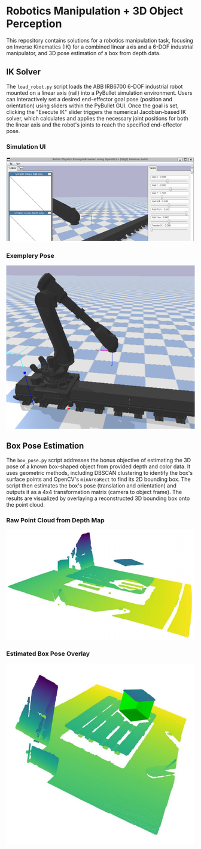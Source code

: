 # Robotics Manipulation + 3D Object Perception

This repository contains solutions for a robotics manipulation task, focusing on Inverse Kinematics (IK) for a combined linear axis and a 6-DOF industrial manipulator, and 3D pose estimation of a box from depth data.

## IK Solver

The `load_robot.py` script loads the ABB IRB6700 6-DOF industrial robot mounted on a linear axis (rail) into a PyBullet simulation environment. Users can interactively set a desired end-effector goal pose (position and orientation) using sliders within the PyBullet GUI. Once the goal is set, clicking the "Execute IK" slider triggers the numerical Jacobian-based IK solver, which calculates and applies the necessary joint positions for both the linear axis and the robot's joints to reach the specified end-effector pose.

### Simulation UI 
![Robot IK Simulation](assets/sim.png "Simulation of the robot reaching a goal pose")

### Exemplery Pose
![Robot IK Simulation](assets/robot.png "Simulation of the robot reaching a goal pose")

## Box Pose Estimation

The `box_pose.py` script addresses the bonus objective of estimating the 3D pose of a known box-shaped object from provided depth and color data. It uses geometric methods, including DBSCAN clustering to identify the box's surface points and OpenCV's `minAreaRect` to find its 2D bounding box. The script then estimates the box's pose (translation and orientation) and outputs it as a 4x4 transformation matrix (camera to object frame). The results are visualized by overlaying a reconstructed 3D bounding box onto the point cloud.

### Raw Point Cloud from Depth Map
![Robot IK Simulation](assets/pcl.png "Point Cloud without reconstructed Box")

### Estimated Box Pose Overlay
![Robot IK Simulation](assets/pose.png "Point Cloud with reconstructed Box")

